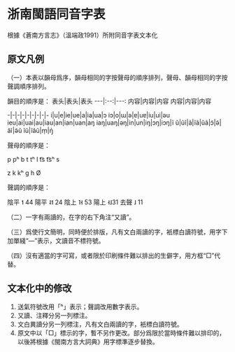# 浙南閩語同音字表
根據《蒼南方言志》（溫端政1991）所附同音字表文本化

## 原文凡例
（一）本表以韻母爲序，韻母相同的字按聲母的順序排列，聲母、韻母相同的字按聲調順序排列。

韻目的順序是：
表头|表头|表头
---|:--:|---:
内容|内容|内容
内容|内容|内容

-|-|-|-|-|-|-|-|-
i|u|e|ie|ue|a|ia|ua|ɔ
iɔ|o|ɯ|ə|ɐ|uɐ|iu|ui|əu
ieu|ai|uai|au|iau|an|ian|uan|aŋ
iaŋ|uaŋ|əŋ|in|un|iŋ|ɔŋ|iɔŋ|ĩ
ũ|ũĩ|ã|ĩã|ũã|ɔ̃|ə̃|ãĩ|ə̃ũ
ĩũ|ĩãũ|m̩|ŋ̍

聲母的順序是：

p pʰ b t tʰ l t͡s t͡sʰ s

z k kʰ ɡ h Ø

聲調的順序是：

陰平 ˦ 44  陽平 ˨˦ 24  陰上 ˥˧ 53  陽上 ˧˩31  去聲 ˩ 11

（二）一字有兩讀的，在字的右下角注“又讀”。

（三）爲使行文簡明，同時便於排版，凡有文白兩讀的字，衹標白讀符號，用字下加單綫“—”表示，文讀音不標符號。

（四）沒有適當的字可寫，或者限於印刷條件難以排出的生僻字，用方框“□”代替。

## 文本化中的修改
1. 送氣符號改用「ʰ」表示；聲調改用數字表示。
2. 又讀、注釋分另一列標注。
3. 文白異讀分另一列標注，凡有文白兩讀的字，衹標白讀符號。
4. 原文中以「□」標示的字，暫不另作更改。部分爲限於當時條件難以排印的，以後將根據《閩南方言大詞典》用字標準逐步替換。

